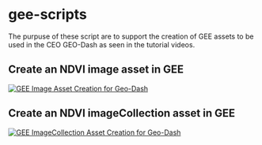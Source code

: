 # gee-scripts
The purpuse of these script are to support the creation of GEE assets to be used in the CEO GEO-Dash as seen in the tutorial videos.

## Create an NDVI image asset in GEE

[![GEE Image Asset Creation for Geo-Dash](https://img.youtube.com/vi/l57IhmduVBQ/0.jpg)](https://youtu.be/l57IhmduVBQ)

## Create an NDVI imageCollection asset in GEE

[![GEE ImageCollection Asset Creation for Geo-Dash](https://img.youtube.com/vi/7eIvltgDbXw/0.jpg)](https://youtu.be/7eIvltgDbXw)
